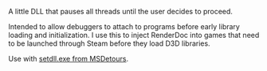 A little DLL that pauses all threads until the user decides to proceed.

Intended to allow debuggers to attach to programs before early library loading and initialization. I use this to inject RenderDoc into games that need to be launched through Steam before they load D3D libraries.

Use with [setdll.exe from MSDetours](https://github.com/microsoft/Detours/wiki/SampleSetdll).

